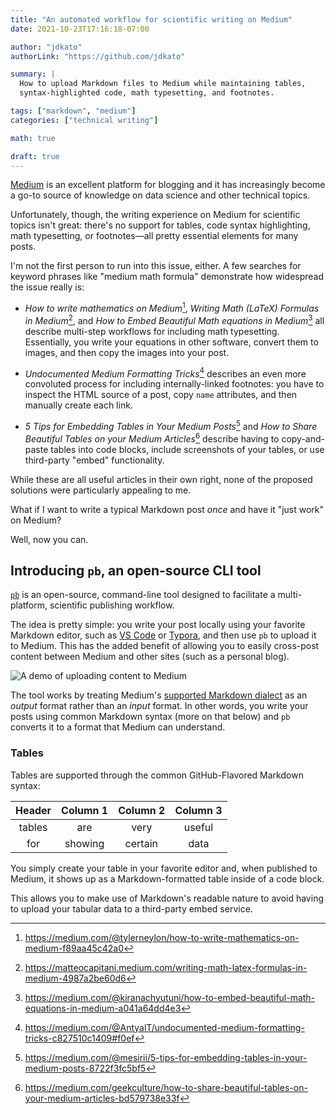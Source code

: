 ```yaml
---
title: "An automated workflow for scientific writing on Medium"
date: 2021-10-23T17:16:18-07:00

author: "jdkato"
authorLink: "https://github.com/jdkato"

summary: |
  How to upload Markdown files to Medium while maintaining tables,
  syntax-highlighted code, math typesetting, and footnotes.

tags: ["markdown", "medium"]
categories: ["technical writing"]

math: true

draft: true
---
```


[Medium][1] is an excellent platform for blogging and it has increasingly
become a go-to source of knowledge on data science and other technical topics.

Unfortunately, though, the writing experience on Medium for scientific topics
isn't great: there's no support for tables, code syntax highlighting, math
typesetting, or footnotes&mdash;all pretty essential elements for many posts.

I'm not the first person to run into this issue, either. A few searches for
keyword phrases like "medium math formula" demonstrate how widespread the
issue really is:

- *How to write mathematics on Medium*[^1],
  *Writing Math (LaTeX) Formulas in Medium*[^2], and
  *How to Embed Beautiful Math equations in Medium*[^3] all describe multi-step
  workflows for including math typesetting. Essentially, you write your
  equations in other software, convert them to images, and then copy the images
  into your post.

- *Undocumented Medium Formatting Tricks*[^4] describes an even more convoluted
  process for including internally-linked footnotes: you have to inspect the
  HTML source of a post, copy `name` attributes, and then manually create each
  link.

- *5 Tips for Embedding Tables in Your Medium Posts*[^5] and
  *How to Share Beautiful Tables on your Medium Articles*[^6] describe having
  to copy-and-paste tables into code blocks, include screenshots of your
  tables, or use third-party "embed" functionality.

While these are all useful articles in their own right, none of the proposed
solutions were particularly appealing to me.

What if I want to write a typical Markdown post *once* and have it "just work"
on Medium?

Well, now you can.

## Introducing `pb`, an open-source CLI tool

[`pb`][2] is an open-source, command-line tool designed to facilitate a
multi-platform, scientific publishing workflow.

The idea is pretty simple: you write your post locally using your favorite
Markdown editor, such as [VS Code][3] or [Typora][4], and then use `pb` to
upload it to Medium. This has the added benefit of allowing you to easily
cross-post content between Medium and other sites (such as a personal blog).

![A demo of uploading content to Medium](/img/medium-upload.gif)

The tool works by treating Medium's [supported Markdown dialect][5] as an
*output* format rather than an *input* format. In other words, you write your
posts using common Markdown syntax (more on that below) and `pb` converts it
to a format that Medium can understand.

### Tables

Tables are supported through the common GitHub-Flavored Markdown syntax:

| Header | Column 1 | Column 2 | Column 3  |
|:------:|:--------:|:--------:|:---------:|
| tables | are      | very     | useful    |
| for    | showing  | certain  | data      |

You simply create your table in your favorite editor and, when published
to Medium, it shows up as a Markdown-formatted table inside of a code block.

This allows you to make use of Markdown's readable nature to avoid having to
upload your tabular data to a third-party embed service.

[1]: https://medium.com/
[2]: https://github.com/jdkato/pb
[3]: https://code.visualstudio.com/
[4]: https://typora.io/
[5]: https://help.medium.com/hc/en-us/articles/215194537-Using-the-story-editor
[6]: https://github.github.com/gfm/

[^1]: https://medium.com/@tylerneylon/how-to-write-mathematics-on-medium-f89aa45c42a0
[^2]: https://matteocapitani.medium.com/writing-math-latex-formulas-in-medium-4987a2be60d6
[^3]: https://medium.com/@kiranachyutuni/how-to-embed-beautiful-math-equations-in-medium-a041a64dd4e3
[^4]: https://medium.com/@AntyalT/undocumented-medium-formatting-tricks-c827510c1409#f0ef
[^5]: https://medium.com/@mesirii/5-tips-for-embedding-tables-in-your-medium-posts-8722f3fc5bf5
[^6]: https://medium.com/geekculture/how-to-share-beautiful-tables-on-your-medium-articles-bd579738e33f
